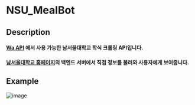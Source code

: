 # NSU_MealBot

## Description
#### [Wa API](https://github.com/yymin1022/Wa_API) 에서 사용 가능한 남서울대학교 학식 크롤링 API입니다.
#### [남서울대학교 홈페이지](https://nsu.ac.kr/?m1=page%25&menu_id=483%25)의 백엔드 서버에서 직접 정보를 불러와 사용자에게 보여줍니다.

## Example
![image](https://github.com/kimch0612/lezhin_comics_crawler/assets/10193967/4ead4b7f-fa47-4b1c-a32b-67d47a99ce7a)
